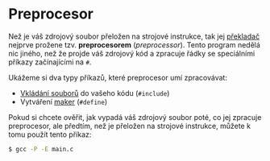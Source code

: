 # Preprocesor
Než je váš zdrojový soubor přeložen na strojové instrukce, tak jej
[překladač](../../prostredi/preklad_programu.md) nejprve prožene tzv. **preprocesorem**
(*preprocessor*). Tento program nedělá nic jiného, než že projde váš zdrojový kód a zpracuje řádky
se speciálními příkazy začínajícími na `#`.

Ukážeme si dva typy příkazů, které preprocesor umí zpracovávat:
- [Vkládání souborů](vkladani_souboru.md) do vašeho kódu (`#include`)
- Vytváření [maker](makra.md) (`#define`)

Pokud si chcete ověřit, jak vypadá váš zdrojový soubor poté, co jej zpracuje preprocesor, ale předtím,
než je přeložen na strojové instrukce, můžete k tomu použít tento příkaz:
```bash
$ gcc -P -E main.c
```
